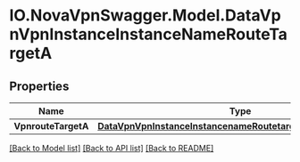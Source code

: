 # IO.NovaVpnSwagger.Model.DataVpnVpnInstanceInstanceNameRouteTargetA
## Properties

Name | Type | Description | Notes
------------ | ------------- | ------------- | -------------
**VpnrouteTargetA** | [**DataVpnVpnInstanceInstancenameRoutetargetAVpnroutetargetA**](DataVpnVpnInstanceInstancenameRoutetargetAVpnroutetargetA.md) |  | [optional] 

[[Back to Model list]](../README.md#documentation-for-models) [[Back to API list]](../README.md#documentation-for-api-endpoints) [[Back to README]](../README.md)

